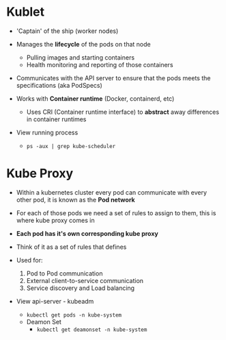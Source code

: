 # Kublet

- 'Captain' of the ship (worker nodes)
- Manages the **lifecycle** of the pods on that node
  - Pulling images and starting containers
  - Health monitoring and reporting of those containers
- Communicates with the API server to ensure that the pods meets the specifications (aka PodSpecs)
- Works with **Container runtime** (Docker, containerd, etc)

  - Uses CRI (Container runtime interface) to **abstract** away differences in container runtimes

- View running process
  - `ps -aux | grep kube-scheduler`

# Kube Proxy

- Within a kubernetes cluster every pod can communicate with every other pod, it is known as the **Pod network**
- For each of those pods we need a set of rules to assign to them, this is where kube proxy comes in
- **Each pod has it's own corresponding kube proxy**
- Think of it as a set of rules that defines
- Used for:

  1. Pod to Pod communication
  2. External client-to-service communication
  3. Service discovery and Load balancing

- View api-server - kubeadm
  - `kubectl get pods -n kube-system`
  - Deamon Set
    - `kubectl get deamonset -n kube-system`
